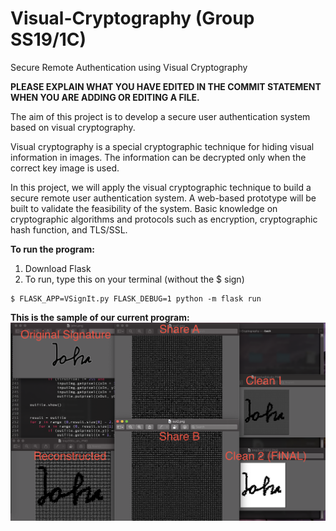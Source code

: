 # Visual-Cryptography (Group SS19/1C)
Secure Remote Authentication using Visual Cryptography

<b>PLEASE EXPLAIN WHAT YOU HAVE EDITED IN THE COMMIT STATEMENT WHEN YOU ARE ADDING OR EDITING A FILE.</b>

The aim of this project is to develop a secure user authentication system based on
visual cryptography. 

Visual cryptography is a special cryptographic technique for
hiding visual information in images. The information can be decrypted only when
the correct key image is used. 

In this project, we will apply the visual
cryptographic technique to build a secure remote user authentication system. A
web-based prototype will be built to validate the feasibility of the system.
Basic knowledge on cryptographic algorithms and protocols such as encryption,
cryptographic hash function, and TLS/SSL.

<b>To run the program:</b>
1. Download Flask
2. To run, type this on your terminal (without the $ sign)
```shell
$ FLASK_APP=VSignIt.py FLASK_DEBUG=1 python -m flask run
```

<b>This is the sample of our current program:</b>
![john's signature](./screenshot/john_sample.png)
